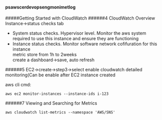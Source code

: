 #### psawscerdevopsengmonimetlog
#####Getting Started with CloudWatch
######4 CloudWatch Overview
Instance->status checks tab
- System status checks. Hypervisor level. Monitor the aws system required to use this instance and ensure they are functioning
- Instance status checks. Monitor software network cofifuration for this instance  
metric store from 1h to 2weeks  
create a dashboard->save, auto refresh


######5
EC2->create->step3->select enable cloudwatch detailed monitoring(Can be enable after EC2 instance created  

aws cli cmd:
```
aws ec2 monitor-instances --instance-ids i-123 
```

######7 Viewing and Searching for Metrics
```
aws cloudwatch list-metrics --namespace 'AWS/SNS'
```
